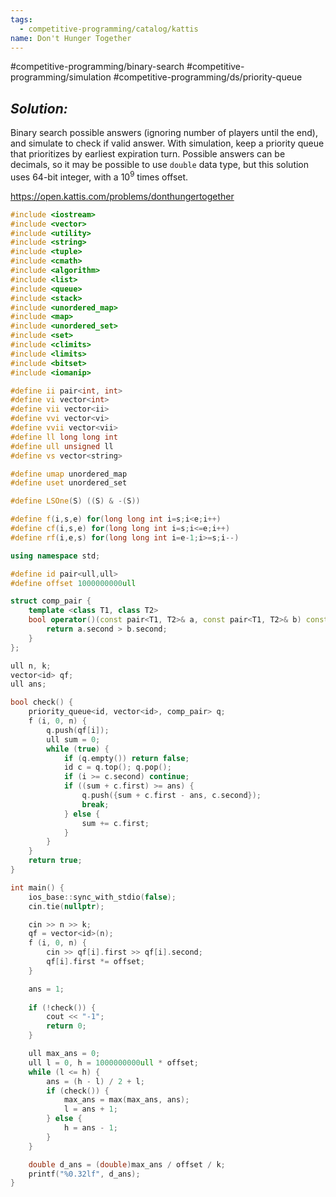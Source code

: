 ```yaml
---
tags:
  - competitive-programming/catalog/kattis
name: Don't Hunger Together
---
```

#competitive-programming/binary-search
#competitive-programming/simulation
#competitive-programming/ds/priority-queue
## _Solution:_
Binary search possible answers (ignoring number of players until the end), and simulate to check if valid answer. With simulation, keep a priority queue that prioritizes by earliest expiration turn. Possible answers can be decimals, so it may be possible to use `double` data type, but this solution uses 64-bit integer, with a $10^9$ times offset.

https://open.kattis.com/problems/donthungertogether
```cpp
#include <iostream>
#include <vector>
#include <utility>
#include <string>
#include <tuple>
#include <cmath>
#include <algorithm>
#include <list>
#include <queue>
#include <stack>
#include <unordered_map>
#include <map>
#include <unordered_set>
#include <set>
#include <climits>
#include <limits>
#include <bitset>
#include <iomanip>

#define ii pair<int, int>
#define vi vector<int>
#define vii vector<ii>
#define vvi vector<vi>
#define vvii vector<vii>
#define ll long long int
#define ull unsigned ll
#define vs vector<string>

#define umap unordered_map
#define uset unordered_set

#define LSOne(S) ((S) & -(S))

#define f(i,s,e) for(long long int i=s;i<e;i++)
#define cf(i,s,e) for(long long int i=s;i<=e;i++)
#define rf(i,e,s) for(long long int i=e-1;i>=s;i--)

using namespace std;

#define id pair<ull,ull>
#define offset 1000000000ull

struct comp_pair {
    template <class T1, class T2>
    bool operator()(const pair<T1, T2>& a, const pair<T1, T2>& b) const {
        return a.second > b.second;
    }
};

ull n, k;
vector<id> qf;
ull ans;

bool check() {
    priority_queue<id, vector<id>, comp_pair> q;
    f (i, 0, n) {
        q.push(qf[i]);
        ull sum = 0;
        while (true) {
            if (q.empty()) return false;
            id c = q.top(); q.pop();
            if (i >= c.second) continue;
            if ((sum + c.first) >= ans) {
                q.push({sum + c.first - ans, c.second});
                break;
            } else {
                sum += c.first;
            }
        }
    }
    return true;
}

int main() {
    ios_base::sync_with_stdio(false);
    cin.tie(nullptr);

    cin >> n >> k;
    qf = vector<id>(n);
    f (i, 0, n) {
        cin >> qf[i].first >> qf[i].second;
        qf[i].first *= offset;
    }

    ans = 1;
    
    if (!check()) {
        cout << "-1";
        return 0;
    }

    ull max_ans = 0;
    ull l = 0, h = 1000000000ull * offset;
    while (l <= h) {
        ans = (h - l) / 2 + l;
        if (check()) {
            max_ans = max(max_ans, ans);
            l = ans + 1;
        } else {
            h = ans - 1;
        }
    }

    double d_ans = (double)max_ans / offset / k;
    printf("%0.32lf", d_ans);
}
```